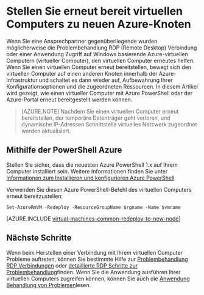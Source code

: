 <properties 
    pageTitle="Windows-virtuellen Computern erneut | Microsoft Azure" 
    description="Beschreibt, wie Windows-virtuellen Computern so RDP Verbindungsprobleme erneut bereitstellen." 
    services="virtual-machines-windows" 
    documentationCenter="virtual-machines" 
    authors="iainfoulds" 
    manager="timlt"
    tags="azure-resource-manager,top-support-issue" 
/>
    

<tags 
    ms.service="virtual-machines-windows" 
    ms.devlang="na" 
    ms.topic="support-article" 
    ms.tgt_pltfrm="vm-windows"
    ms.workload="infrastructure" 
    ms.date="09/19/2016" 
    ms.author="iainfou" 
/>


# <a name="redeploy-virtual-machine-to-new-azure-node"></a>Stellen Sie erneut bereit virtuellen Computers zu neuen Azure-Knoten

Wenn Sie eine Ansprechpartner gegenüberliegende wurden möglicherweise die Problembehandlung RDP (Remote Desktop) Verbindung oder einer Anwendung Zugriff auf Windows basierende Azure-virtuellen Computern (virtueller Computer), den virtuellen Computer erneutes helfen. Wenn Sie einen virtuellen Computer erneut bereitstellen, bewegt sich den virtuellen Computer auf einen anderen Knoten innerhalb der Azure-Infrastruktur und schaltet es dann wieder auf, Aufbewahrung Ihrer Konfigurationsoptionen und die zugeordneten Ressourcen. In diesem Artikel wird gezeigt, wie einen virtueller Computer mit Azure PowerShell oder der Azure-Portal erneut bereitgestellt werden können.

> [AZURE.NOTE] Nachdem Sie einen virtuellen Computer erneut bereitstellen, der temporäre Datenträger geht verloren, und dynamische IP-Adressen Schnittstelle virtuelles Netzwerk zugeordnet werden aktualisiert. 

## <a name="using-azure-powershell"></a>Mithilfe der PowerShell Azure

Stellen Sie sicher, dass die neuesten Azure PowerShell 1.x auf Ihrem Computer installiert sein. Weitere Informationen finden Sie unter [Informationen zum Installieren und konfigurieren Azure PowerShell](../powershell-install-configure.md).

Verwenden Sie diesen Azure PowerShell-Befehl des virtuellen Computers erneut bereitzustellen:

    Set-AzureRmVM -Redeploy -ResourceGroupName $rgname -Name $vmname 


[AZURE.INCLUDE [virtual-machines-common-redeploy-to-new-node](../../includes/virtual-machines-common-redeploy-to-new-node.md)]


## <a name="next-steps"></a>Nächste Schritte
Wenn beim Herstellen einer Verbindung mit Ihrem virtuellen Computer Probleme auftreten, können Sie bestimmte Hilfe zur [Problembehandlung RDP Verbindungen](virtual-machines-windows-troubleshoot-rdp-connection.md) oder [detaillierte RDP Schritte zur Problembehandlung](virtual-machines-windows-detailed-troubleshoot-rdp.md)finden. Wenn Sie die Anwendung ausführen Ihrer virtuellen Computers zugreifen können, können Sie auch die [Anwendung Behandlung von Problemen](virtual-machines-windows-troubleshoot-app-connection.md)lesen.
